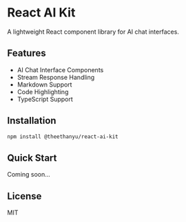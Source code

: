 # React AI Kit

A lightweight React component library for AI chat interfaces.

## Features

- AI Chat Interface Components
- Stream Response Handling
- Markdown Support
- Code Highlighting
- TypeScript Support

## Installation

```bash
npm install @theethanyu/react-ai-kit
```

## Quick Start

Coming soon...

## License

MIT
